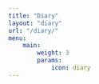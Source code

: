 ```yaml
---
title: "Diary"
layout: "diary"
url: "/diary/"
menu:
    main:
        weight: 3
        params: 
            icon: diary
---
```

